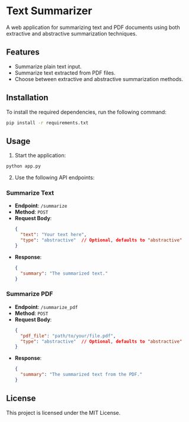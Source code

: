 # Text Summarizer

A web application for summarizing text and PDF documents using both extractive and abstractive summarization techniques.

## Features

- Summarize plain text input.
- Summarize text extracted from PDF files.
- Choose between extractive and abstractive summarization methods.

## Installation

To install the required dependencies, run the following command:

```bash
pip install -r requirements.txt
```

## Usage

1. Start the application:

```bash
python app.py
```

2. Use the following API endpoints:

### Summarize Text

- **Endpoint**: `/summarize`
- **Method**: `POST`
- **Request Body**:
  ```json
  {
    "text": "Your text here",
    "type": "abstractive"  // Optional, defaults to "abstractive"
  }
  ```
- **Response**:
  ```json
  {
    "summary": "The summarized text."
  }
  ```

### Summarize PDF

- **Endpoint**: `/summarize_pdf`
- **Method**: `POST`
- **Request Body**:
  ```json
  {
    "pdf_file": "path/to/your/file.pdf",
    "type": "abstractive"  // Optional, defaults to "abstractive"
  }
  ```
- **Response**:
  ```json
  {
    "summary": "The summarized text from the PDF."
  }
  ```

## License

This project is licensed under the MIT License.
